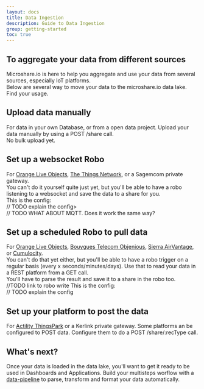 ```yaml
---
layout: docs
title: Data Ingestion
description: Guide to Data Ingestion
group: getting-started
toc: true
---
```


## To aggregate your data from different sources
Microshare.io is here to help you aggregate and use your data from several sources, especially IoT platforms.  
Below are several way to move your data to the microshare.io data lake. Find your usage.  

## Upload data manually
For data in your own Database, or from a open data project.
Upload your data manually by using a POST /share call.  
No bulk upload yet.  

## Set up a websocket Robo
For [Orange Live Objects](https://liveobjects.orange-business.com/), [The Things Network](https://console.thethingsnetwork.org/), or a Sagemcom private gateway.  
You can't do it yourself quite just yet, but you'll be able to have a robo listening to a websocket and save the data to a share for you.  
This is the config:  
// TODO explain the config>  
// TODO WHAT ABOUT MQTT. Does it work the same way?

## Set up a scheduled Robo to pull data
For [Orange Live Objects](https://liveobjects.orange-business.com/), [Bouygues Telecom Objenious](https://spot.objenious.com/login), [Sierra AirVantage](https://airvantage.net/#offers), or [Cumulocity](https://www.cumulocity.com/).  
You can't do that yet either, but you'll be able to have a robo trigger on a regular basis (every x seconds/minutes/days). Use that to read your data in a REST platform from a GET call.  
You'll have to parse the result and save it to a share in the robo too.  
//TODO link to robo write
This is the config:  
// TODO explain the config  

## Set up your platform to post the data
For [Actility ThingsPark](https://partners.thingpark.com/en/dashboard) or a Kerlink private gateway.
Some platforms an be configured to POST data. Configure them to do a POST /share/:recType call.  

## What's next?
Once your data is loaded in the data lake, you'll want to get it ready to be used in Dashboards and Applications. Build your multisteps worflow with a [data-pipeline](/data-pipelines) to parse, transform and format your data automatically.  